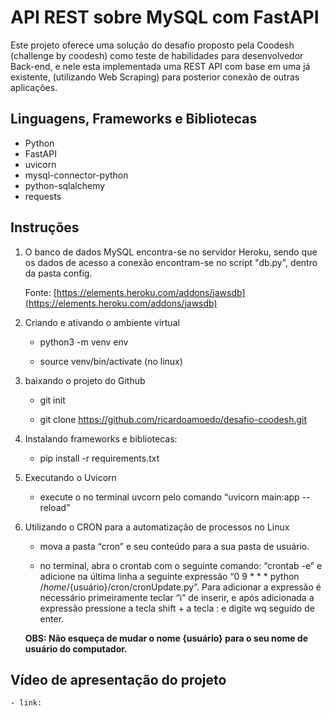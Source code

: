 # API REST sobre MySQL com FastAPI

Este projeto oferece uma solução do desafio proposto pela Coodesh (challenge by coodesh) como teste de habilidades para desenvolvedor Back-end, e nele esta implementada uma REST API com base em uma já existente, (utilizando Web Scraping)  para posterior conexão de outras aplicações.



## Linguagens, Frameworks e Bibliotecas 

* Python
* FastAPI
* uvicorn
* mysql-connector-python
* python-sqlalchemy
* requests


## Instruções

1. O banco de dados MySQL encontra-se no servidor Heroku, sendo que os dados de acesso a conexão encontram-se no script "db.py", dentro da pasta config.

	Fonte: [https://elements.heroku.com/addons/jawsdb](https://elements.heroku.com/addons/jawsdb)


2. Criando e ativando o ambiente virtual

  
	- python3 -m venv env

	- source venv/bin/activate (no linux)

3. baixando o projeto do Github

  
	- git init

	- git clone https://github.com/ricardoamoedo/desafio-coodesh.git

  
4. Instalando frameworks e bibliotecas:

  
	- pip install -r requirements.txt
  
5. Executando o Uvicorn

	- execute o no terminal uvcorn pelo comando “uvicorn main:app --reload”


6. Utilizando o CRON para a automatização de processos no Linux

	- mova a pasta “cron” e seu conteúdo para a sua pasta de usuário.

 
	- no terminal, abra o crontab com o seguinte comando: “crontab -e” e adicione na última linha a seguinte expressão “0 9 * * * python /_home_/{usuário}/cron/cronUpdate.py”. Para adicionar a expressão é necessário primeiramente teclar “i” de inserir, e após adicionada a expressão pressione a tecla shift + a tecla : e digite wq seguido de enter.

    **OBS: Não esqueça de mudar o nome {usuário} para o seu nome de usuário do computador.**

## Vídeo de apresentação do projeto

	- link: 
